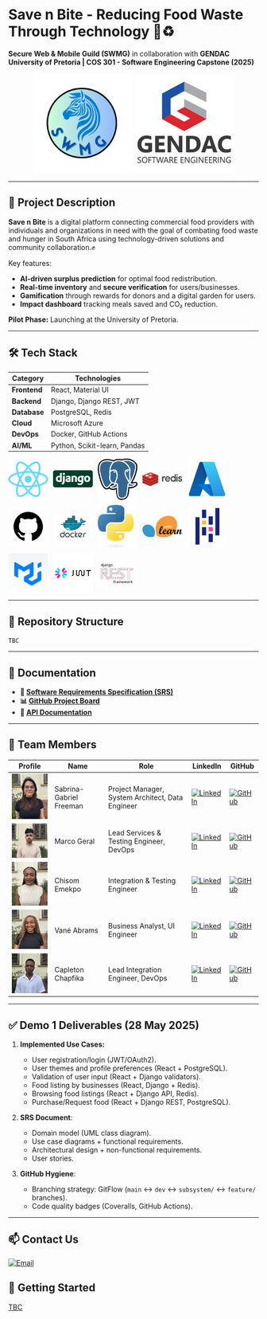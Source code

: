 # Save n Bite - Reducing Food Waste Through Technology 🍎♻️

**Secure Web & Mobile Guild (SWMG)** in collaboration with **GENDAC**
**University of Pretoria | COS 301 - Software Engineering Capstone (2025)**  

<div style="text-align: center;">
   <img src="assets/logo.png" width="200" />
   <img src="assets/gendac.png" width="200" />
</div>

---

## 📌 Project Description
**Save n Bite** is a digital platform connecting commercial food providers with individuals and organizations in need with the goal of combating food waste and hunger in South Africa using technology-driven solutions and community collaboration.✊

Key features:  
- **AI-driven surplus prediction** for optimal food redistribution.  
- **Real-time inventory** and **secure verification** for users/businesses.  
- **Gamification** through rewards for donors and a digital garden for users.  
- **Impact dashboard** tracking meals saved and CO₂ reduction.  

**Pilot Phase:** Launching at the University of Pretoria.  

---

## 🛠️ Tech Stack
| Category       | Technologies                                                                 |
|----------------|-----------------------------------------------------------------------------|
| **Frontend**   | React, Material UI |
| **Backend**    | Django, Django REST, JWT|
| **Database**   | PostgreSQL, Redis|
| **Cloud**      | Microsoft Azure |
| **DevOps**     | Docker, GitHub Actions |
| **AI/ML**      | Python, Scikit-learn, Pandas |

<div style="display: flex; flex-wrap: wrap; gap: 10px; align-items: center;">
  <img src="assets/ReactLogo.png" width="80" />
  <img src="assets/Django logo.png" width="80" />
  <img src="assets/PostgreSQLLogo.png" width="80" />
  <img src="assets/RedisLogo.png" width="80" />
  <img src="assets/Azure logo.png" width="80" />
  <img src="assets/github-logo.jpg" width="80" />
  <img src="assets/Docker logo.png" width="80" />
  <img src="assets/Python logo.png" width="80" />
  <img src="assets/Scikit learn logo.png" width="80" />
  <img src="assets/Pandas logo.png" width="80" />
  <img src="assets/MaterialUILogo.png" width="80" />
  <img src="assets/JWTLogo.png" width="80" />
  <img src="assets/DjangoREST.png" width="80" />
</div>

---

## 📂 Repository Structure
    TBC

---

## 🔗 Documentation
- **📄 [Software Requirements Specification (SRS)](assets/construction.png)**
- **📊 [GitHub Project Board](https://https://github.com/orgs/COS301-SE-2025/projects/177)**  
- **🤖 [API Documentation](assets/construction.png)**  

---

## 👥 Team Members
| Profile               | Name                  | Role                | LinkedIn                                      | GitHub                                   |
|-----------------------|-----------------------|---------------------|-----------------------------------------------|------------------------------------------|
| <img src="assets/Saber.jpg" width="130" /> | Sabrina-Gabriel Freeman | Project Manager, System Architect, Data Engineer | [![LinkedIn](https://img.shields.io/badge/LinkedIn-0077B5?style=flat&logo=linkedin)](https://www.linkedin.com/in/sabrina-gabriel-freeman-a57281346) | [![GitHub](https://img.shields.io/badge/GitHub-181717?style=flat&logo=github)](https://github.com/SaberF24) |
| <img src="assets/Marco.jpg" width="130" /> | Marco Geral | Lead Services & Testing Engineer, DevOps | [![LinkedIn](https://img.shields.io/badge/LinkedIn-0077B5?style=flat&logo=linkedin)](https://www.linkedin.com/in/marco-geral-820b7a355/) | [![GitHub](https://img.shields.io/badge/GitHub-181717?style=flat&logo=github)](https://github.com/Marco-Geral) |
| <img src="assets/Chisom.jpg" width="130" /> | Chisom Emekpo | Integration & Testing Engineer | [![LinkedIn](https://img.shields.io/badge/LinkedIn-0077B5?style=flat&logo=linkedin)](https://www.linkedin.com/in/chisom-emekpo-39b89827l/) | [![GitHub](https://img.shields.io/badge/GitHub-181717?style=flat&logo=github)](https://github.com/somworld6) |
| <img src="assets/Vane.jpg" width="130" /> | Vané Abrams | Business Analyst, UI Engineer | [![LinkedIn](https://img.shields.io/badge/LinkedIn-0077B5?style=flat&logo=linkedin)](http://www.linkedin.com/in/vane-abrams–40569b305) | [![GitHub](https://img.shields.io/badge/GitHub-181717?style=flat&logo=github)](https://github.com/vdenise20) |
| <img src="assets/Capleton.jpg" width="130" /> | Capleton Chapfika | Lead Integration Engineer, DevOps | [![LinkedIn](https://img.shields.io/badge/LinkedIn-0077B5?style=flat&logo=linkedin)](https://www.linkedin.com/in/capletonchapfika/) | [![GitHub](https://img.shields.io/badge/GitHub-181717?style=flat&logo=github)](https://github.com/Capleton11) |

---

## ✅ Demo 1 Deliverables (28 May 2025)
1. **Implemented Use Cases:**
   - User registration/login (JWT/OAuth2).    
   - User themes and profile preferences (React + PostgreSQL).
   - Validation of user input (React + Django validators).
   - Food listing by businesses (React, Django + Redis).
   - Browsing food listings (React + Django API, Redis).
   - Purchase/Request food (React + Django REST, PostgreSQL).

2. **SRS Document**:  
   - Domain model (UML class diagram).  
   - Use case diagrams + functional requirements.  
   - Architectural design + non-functional requirements.
   - User stories.


3. **GitHub Hygiene**:  
   - Branching strategy: GitFlow (`main` ↔ `dev` ↔ `subsystem/` ↔ `feature/` branches).  
   - Code quality badges (Coveralls, GitHub Actions).  

---

## 📫 Contact Us
 [![Email](https://img.shields.io/badge/Email-swmguild@gmail.com-D14836?logo=gmail)](mailto:swmguild@gmail.com)

## 🚀 Getting Started
[TBC](assets/construction.png)

